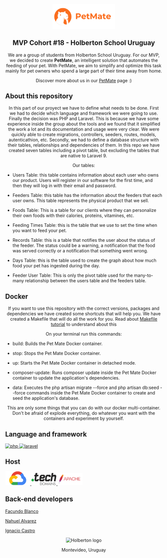<p align="center">
<img src="src/petmate-isologo2.png" alt="petmate-isologo" width=40% heigth=40% >
</p>

<h2 align="center">MVP Cohort #18 - Holberton School Uruguay</h2>

<p align="center"> We are a group of students from Holberton School Uruguay. For our MVP, we decided to create <strong>PetMate</strong>, an intelligent solution that automates the feeding of your pet. With PetMate, we aim to simplify and optimize this task mainly for pet owners who spend a large part of their time away from home.

<p align="center">Discover more about us in our <a href="http://www.petmate.tech/">PetMate</a> page :)</p>

## About this repository

<p align="center">In this part of our proyect we have to define what needs to be done. First we had to decide which language and framework we were going to use. Finally the decision was PHP and Laravel. This is because we have some experience inside the group about the tools and we found that it simplified the work a lot and its documentation and usage were very clear. We were quickly able to create migrations, controllers, seeders, routes, models, autenticathion, etc. Secondly, we had to define a database structure with their tables, relationships and dependencies of them. In this repo we have created seven tables including a pivot table, but excluding the tables that are native to Laravel 9. </p>
<p align="center">Our tables: </p>

* Users Table: this table contains information about each user who owns our product. Users will register in our software for the first time, and then they will log in with their email and password.

* Feeders Table: this table has the information about the feeders that each user owns. This table represents the physical product that we sell.

* Foods Table: This is a table for our clients where they can personalize their own foods with their calories, proteins, vitamines, etc.

* Feeding Times Table: this is the table that we use to set the time when you want to feed your pet.

* Records Table: this is a table that notifies the user about the status of the feeder. The status could be a warning, a notification that the food was served correctly or a notification that something went wrong.

* Days Table: this is the table used to create the graph about how much food your pet has ingested during the day.

* Feeder User Table: This is only the pivot table used for the many-to-many relationship between the users table and the feeders table.


## Docker
<p align="center">If you want to use this repository with the correct versions, packages and dependencies we have created some shortcuts that will help you. We have created a Makefile that will do all the work for you. Read about <a href="https://makefiletutorial.com">Makefile tutorial</a> to understand about this</p>
<p align="center">On your terminal run this commands: </p>

* build: Builds the Pet Mate Docker container.

* stop: Stops the Pet Mate Docker container.

* up: Starts the Pet Mate Docker container in detached mode.

* composer-update: Runs composer update inside the Pet Mate Docker container to update the application's dependencies.

* data: Executes the php artisan migrate --force and php artisan db:seed --force commands inside the Pet Mate Docker container to create and seed the application's database.

<p align="center"> This are only some things that you can do with our docker multi-container. Don't be afraid of explode everything, do whatever you want with the containers and experiment by yourself. </p>

## Language and framework
<p align="left"> <a href="https://www.w3schools.com/php/php_intro.asp" target="_blank" rel="noreferrer"> <img src="https://upload.wikimedia.org/wikipedia/commons/2/27/PHP-logo.svg" alt="php" width="80" height="80"/> </a> <a href="https://laravel.com/docs/10.x" target="_blank" rel="noreferrer"> <img src="https://upload.wikimedia.org/wikipedia/commons/9/9a/Laravel.svg" alt="laravel" width="80" height="80"/> <a/> </p>

## Host
<a href="https://cloud.google.com/?hl=en">
	<img src="src/google-cloud-logo.png" width="80"></img>
</a>
<a href="https://get.tech/">
	<img src="src/tech-domains-logo.png" width="80"></img>
</a>
<a target="_blank" href="https://httpd.apache.org/">
	<img src="src/apache-server-logo.png" width="80"></img>
</a>

<br>

## Back-end developers

<a href="https://www.linkedin.com/in/facundo-blanco-0534ba229/">Facundo Blanco</a>

<a href="https://www.linkedin.com/in/nahuel-alvarez16//">Nahuel Alvarez</a>

<a href="https://www.linkedin.com/in/ignacio-castro347/">Ignacio Castro</a>


<p align="center">
	<a><img src="https://apply.holbertonschool.com/holberton-logo.png" alt="Holberton logo" width=18% heigth=18%></img></a>
</p>

<p align="center">Montevideo, Uruguay</p>
